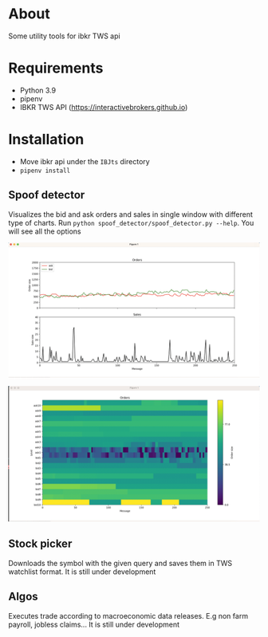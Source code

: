 # About

Some utility tools for ibkr TWS api

# Requirements

- Python 3.9
- pipenv
- IBKR TWS API (https://interactivebrokers.github.io)


# Installation

- Move ibkr api under the `IBJts` directory
- `pipenv install`


## Spoof detector

Visualizes the bid and ask orders and sales in single window with different type of charts. Run `python spoof_detector/spoof_detector.py --help`. You will see all the options

![alt text](docs/lineplot.png)

![alt text](docs/heatmap.png)


## Stock picker

Downloads the symbol with the given query and saves them in TWS watchlist format. It is still under development

## Algos

Executes trade according to macroeconomic data releases. E.g non farm payroll, jobless claims... It is still under development
